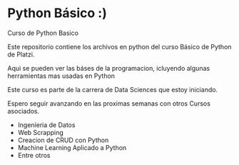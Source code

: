 # Python Básico :)

Curso de Python Basico

Este repositorio contiene los archivos en python del curso Básico de Python de Platzi.

Aqui se pueden ver las báses de la programacion, icluyendo algunas herramientas mas usadas en Python

Este curso es parte de la carrera de Data Sciences que estoy iniciando.

Espero seguir avanzando en las proximas semanas con otros Cursos asociados.

- Ingeníeria de Datos
- Web Scrapping
- Creacion de CRUD con Python
- Machine Learning Aplicado a Python
- Entre otros
